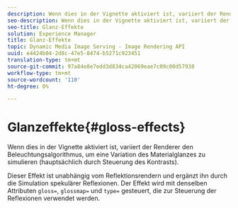 ```yaml
---
description: Wenn dies in der Vignette aktiviert ist, variiert der Renderer den Beleuchtungsalgorithmus, um eine Variation des Materialglanzes zu simulieren (hauptsächlich durch Steuerung des Kontrasts).
seo-description: Wenn dies in der Vignette aktiviert ist, variiert der Renderer den Beleuchtungsalgorithmus, um eine Variation des Materialglanzes zu simulieren (hauptsächlich durch Steuerung des Kontrasts).
seo-title: Glanz-Effekte
solution: Experience Manager
title: Glanz-Effekte
topic: Dynamic Media Image Serving - Image Rendering API
uuid: e4424b04-2d8c-47e5-8474-b5271c923451
translation-type: tm+mt
source-git-commit: 97a84e8e7edd3d834ca42069eae7c09c00d57938
workflow-type: tm+mt
source-wordcount: '110'
ht-degree: 0%

---
```



# Glanzeffekte{#gloss-effects}

Wenn dies in der Vignette aktiviert ist, variiert der Renderer den Beleuchtungsalgorithmus, um eine Variation des Materialglanzes zu simulieren (hauptsächlich durch Steuerung des Kontrasts).

Dieser Effekt ist unabhängig vom Reflektionsrendern und ergänzt ihn durch die Simulation spekulärer Reflexionen. Der Effekt wird mit denselben Attributen `gloss=`, `glossmap=` und `type=` gesteuert, die zur Steuerung der Reflexionen verwendet werden.
